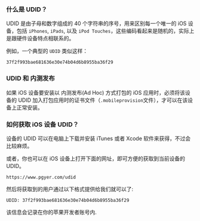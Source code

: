 ### 什么是 UDID？
UDID 是由子母和数字组成的 40 个字符串的序号，用来区别每一个唯一的 iOS 设备，包括 `iPhones`, `iPads`, 以及 `iPod Touches`，这些编码看起来是随机的，实际上是跟硬件设备特点相联系的。

例如，一个典型的 `UDID` 类似这样：

`37f2f993bae681636e30e74b04d6b8955ba36f29`

### UDID 和 内测发布
如果 iOS 设备要安装以 内测发布(Ad Hoc) 方式打包的 iOS 应用时，必须将该设备的 UDID 加入打包应用时的证书文件（`.mobileprovision`文件），才可以在该设备上正常安装。

### 如何获取 iOS 设备 UDID？
设备的 UDID 可以在电脑上下载并安装 iTunes 或者 Xcode 软件来获得，不过会比较麻烦。

或者，你也可以在 iOS 设备上打开下面的网址，即可方便的获取到当前设备的 UDID。

`https://www.pgyer.com/udid`

然后将获取到的用户通过以下格式提供给我们就可以了:

`UDID: 37f2f993bae681636e30e74b04d6b8955ba36f29`

该信息会记录在你的苹果开发者账号内.

